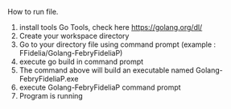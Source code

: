 How to run file.

1. install tools Go Tools, check here https://golang.org/dl/
2. Create your workspace directory
3. Go to your directory file using command prompt (example : FFidelia/Golang-FebryFideliaP)
4. execute go build in command prompt
5. The command above will build an executable named Golang-FebryFideliaP.exe
6. execute Golang-FebryFideliaP command prompt
7. Program is running
